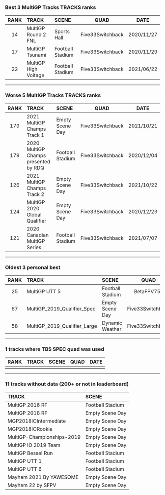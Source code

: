 ### Best 3 MultiGP Tracks TRACKS ranks
|RANK|TRACK|SCENE|QUAD|DATE|
|:---:|:---|:---|:---:|:---:|
|14|MultiGP Round 2 FNL|Sports Hall|Five33Switchback|2020/11/27|
|17|MultiGP Tsunami|Football Stadium|Five33Switchback|2020/11/29|
|22|MultiGP High Voltage|Football Stadium|Five33Switchback|2021/06/22|
---
### Worse 5 MultiGP Tracks TRACKS ranks
|RANK|TRACK|SCENE|QUAD|DATE|
|:---:|:---|:---|:---:|:---:|
|179|2021 MultiGP Champs Track 1|Empty Scene Day|Five33Switchback|2021/10/21|
|179|2020 MultiGP Champs presented by RDQ|Football Stadium|Five33Switchback|2020/12/04|
|126|2021 MultiGP Champs Track 2|Empty Scene Day|Five33Switchback|2021/10/22|
|124|MultiGP 2020 Global Qualifier|Empty Scene Day|Five33Switchback|2020/12/23|
|121|2020 Canadian MultiGP Series|Football Stadium|Five33Switchback|2021/07/07|
---
### Oldest 3 personal best
|RANK|TRACK|SCENE|QUAD|DATE|
|:---:|:---|:---|:---:|:---:|
|25|MultiGP UTT 5|Football Stadium|BetaFPV75x|2020/06/13|
|67|MultiGP_2019_Qualifier_Spec|Empty Scene Day|Five33Switchback|2020/11/02|
|58|MultiGP_2019_Qualifier_Large|Dynamic Weather|Five33Switchback|2020/11/24|
---
### 1 tracks where TBS SPEC quad was used
|RANK|TRACK|SCENE|QUAD|DATE|
|:---:|:---|:---|:---:|:---:|
||||||
---
### 11 tracks without data (200+ or not in leaderboard)
|TRACK|SCENE|
|:---|:---|
|MultiGP 2016 RF|Football Stadium|
|MultiGP 2018 RF|Empty Scene Day|
|MGP2018IOIntermediate|Empty Scene Day|
|MGP2018IORookie|Empty Scene Day|
|MultiGP-Championships-2019|Empty Scene Day|
|MultiGP IO 2019 Team|Empty Scene Day|
|MultiGP Bessel Run|Football Stadium|
|MultiGP UTT 1|Football Stadium|
|MultiGP UTT 6|Football Stadium|
|Mayhem 2021 By YAWESOME|Empty Scene Day|
|Mayhem 22 by SFPV|Empty Scene Day|
